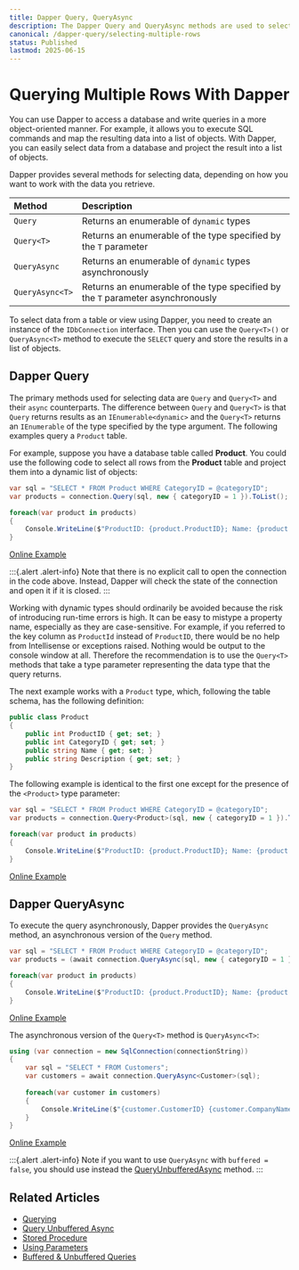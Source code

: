 ```yaml
---
title: Dapper Query, QueryAsync
description: The Dapper Query and QueryAsync methods are used to select data from your database and return a list of objects or strongly typed objects.
canonical: /dapper-query/selecting-multiple-rows
status: Published
lastmod: 2025-06-15
---
```


# Querying Multiple Rows With Dapper

You can use Dapper to access a database and write queries in a more object-oriented manner. For example, it allows you to execute SQL commands and map the resulting data into a list of objects. With Dapper, you can easily select data from a database and project the result into a list of objects.

Dapper provides several methods for selecting data, depending on how you want to work with the data you retrieve. 


| Method | Description |
|:---|:---|
|`Query` |  Returns an enumerable of `dynamic` types | 
|`Query<T>` | Returns an enumerable of the type specified by the `T` parameter | 
|`QueryAsync` | Returns an enumerable of `dynamic` types asynchronously | 
|`QueryAsync<T>` | Returns an enumerable of the type specified by the `T` parameter asynchronously | 


To select data from a table or view using Dapper, you need to create an instance of the `IDbConnection` interface. Then you can use the `Query<T>()` or `QueryAsync<T>` method to execute the `SELECT` query and store the results in a list of objects.

## Dapper Query

The primary methods used for selecting data are `Query` and `Query<T>` and their `async` counterparts. The difference between `Query` and `Query<T>` is that `Query` returns results as an `IEnumerable<dynamic>` and the `Query<T>` returns an `IEnumerable` of the type specified by the type argument. The following examples query a `Product` table.

For example, suppose you have a database table called **Product**. You could use the following code to select all rows from the **Product** table and project them into a dynamic list of objects:

```csharp
var sql = "SELECT * FROM Product WHERE CategoryID = @categoryID";
var products = connection.Query(sql, new { categoryID = 1 }).ToList();

foreach(var product in products)
{
	Console.WriteLine($"ProductID: {product.ProductID}; Name: {product.Name}");
}	
```

[Online Example](https://dotnetfiddle.net/JFyNuR)

:::{.alert .alert-info}
Note that there is no explicit call to open the connection in the code above. Instead, Dapper will check the state of the connection and open it if it is closed. 
:::

Working with dynamic types should ordinarily be avoided because the risk of introducing run-time errors is high. It can be easy to mistype a property name, especially as they are case-sensitive. For example, if you referred to the key column as `ProductId` instead of `ProductID`, there would be no help from Intellisense or exceptions raised. Nothing would be output to the console window at all. Therefore the recommendation is to use the `Query<T>` methods that take a type parameter representing the data type that the query returns. 

The next example works with a `Product` type, which, following the table schema, has the following definition:

```csharp
public class Product
{
	public int ProductID { get; set; }
	public int CategoryID { get; set; }
	public string Name { get; set; }
	public string Description { get; set; }		
}
```

The following example is identical to the first one except for the presence of the `<Product>` type parameter:

```csharp
var sql = "SELECT * FROM Product WHERE CategoryID = @categoryID";
var products = connection.Query<Product>(sql, new { categoryID = 1 }).ToList();

foreach(var product in products)
{
	Console.WriteLine($"ProductID: {product.ProductID}; Name: {product.Name}");
}
```

[Online Example](https://dotnetfiddle.net/cEAe4g)

## Dapper QueryAsync

To execute the query asynchronously, Dapper provides the `QueryAsync` method, an asynchronous version of the `Query` method.

```csharp
var sql = "SELECT * FROM Product WHERE CategoryID = @categoryID";
var products = (await connection.QueryAsync(sql, new { categoryID = 1 })).ToList();

foreach(var product in products)
{
	Console.WriteLine($"ProductID: {product.ProductID}; Name: {product.Name}");
}	
```

[Online Example](https://dotnetfiddle.net/PDrvxG)

The asynchronous version of the `Query<T>`  method is `QueryAsync<T>`:

```csharp
using (var connection = new SqlConnection(connectionString))
{
    var sql = "SELECT * FROM Customers";
    var customers = await connection.QueryAsync<Customer>(sql);
	
    foreach(var customer in customers)
    {
        Console.WriteLine($"{customer.CustomerID} {customer.CompanyName}");
    }
}
```

[Online Example](https://dotnetfiddle.net/FqAf9K)

:::{.alert .alert-info}
Note if you want to use `QueryAsync` with `buffered = false`, you should use instead the [QueryUnbufferedAsync](/dapper-query/selecting-unbuffered-async) method.
:::

## Related Articles

- [Querying](/dapper-query)
- [Query Unbuffered Async](/dapper-query/selecting-unbuffered-async)
- [Stored Procedure](/stored-procedures)
- [Using Parameters](/parameters)
- [Buffered & Unbuffered Queries](/misc/buffered-unbuffered)
